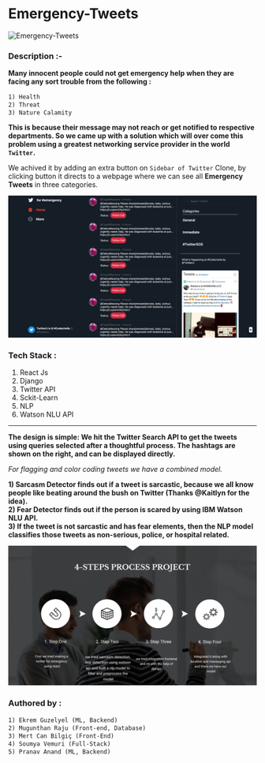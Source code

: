 # Emergency-Tweets
![Emergency-Tweets](https://socialify.git.ci/Mugunthanraju/Emergency-Tweets/image?font=KoHo&forks=1&language=1&logo=https%3A%2F%2Fexternal-content.duckduckgo.com%2Fiu%2F%3Fu%3Dhttps%253A%252F%252Ftse2.mm.bing.net%252Fth%253Fid%253DOIP.rU1ROiYQUyfl4wR7xvAy3QHaEc%2526pid%253DApi%26f%3D1&owner=1&pattern=Brick%20Wall&stargazers=1&theme=Dark)

### Description :-

**Many innocent people could not get emergency help when they are facing any sort trouble from the following :**

    1) Health
    2) Threat
    3) Nature Calamity

**This is because their message may not reach or get notified to respective departments. So we came up with a solution which will over come this problem using a greatest networking service provider in the world `Twitter`.**

We achived it by adding an extra button on `Sidebar of Twitter` Clone, by clicking button it directs to a webpage where we can see all **Emergency Tweets** in three categories.

<img src="https://github.com/Mugunthanraju/Emergency-Tweets/blob/main/ScreenShot/image.png" alt="Twitter Application" >

### Tech Stack :

1) React Js 
2) Django
3) Twitter API
4) Sckit-Learn 
5) NLP
6) Watson NLU API

<hr>

**The design is simple: We hit the Twitter Search API to get the tweets using queries selected after a thoughtful process. The hashtags are shown on the right, and can be displayed directly.**

*For flagging and color coding tweets we have a combined model.*

**1) Sarcasm Detector finds out if a tweet is sarcastic, because we all know people like beating around the bush on Twitter (Thanks @Kaitlyn for the idea).**
<br>
**2) Fear Detector finds out if the person is scared by using IBM Watson NLU API.**
<br>
**3) If the tweet is not sarcastic and has fear elements, then the NLP model classifies those tweets as non-serious, police, or hospital related.**


<img src="https://github.com/Mugunthanraju/Emergency-Tweets/blob/main/ScreenShot/Steps.jpg" alt="Twitter Application" >


### Authored by : 

    1) Ekrem Guzelyel (ML, Backend)
    2) Mugunthan Raju (Front-end, Database)
    3) Mert Can Bilgiç (Front-End)
    4) Soumya Vemuri (Full-Stack)
    5) Pranav Anand (ML, Backend)
